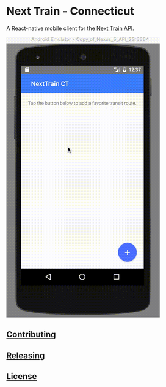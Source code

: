 # Next Train - Connecticut

A React-native mobile client for the [Next Train API](http://next-train-production.herokuapp.com/).

![a demonstration of an app being used on an android device. the user chooses a route by selecting an origin train station and a destination train station. the route gets saved to the user's favorites, and a corresponding link is added to the home-screen. the user then clicks on the route link from the home screen and is redirected to a list of upcoming trains.](demo.gif)

## [Contributing](/CONTRIBUTING.md)

## [Releasing](/RELEASING.md)

## [License](/LICENSE.md)
